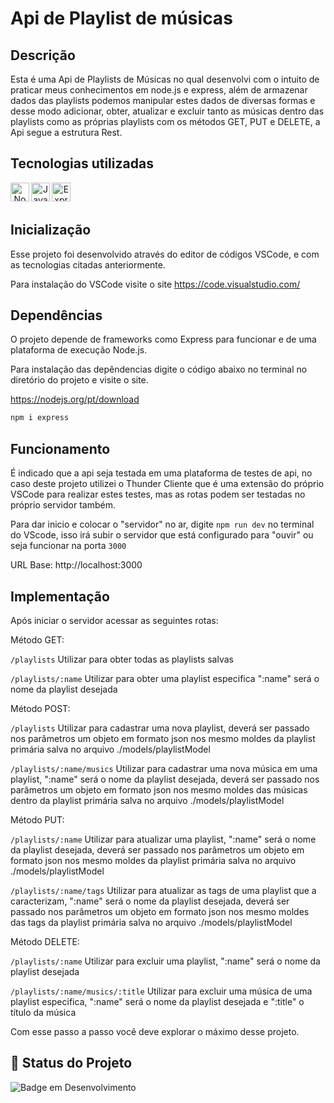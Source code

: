 # Api de Playlist de músicas

   
## Descrição
Esta é uma Api de Playlists de Músicas no qual desenvolvi com o intuito de praticar meus conhecimentos em node.js e express, além de armazenar dados das playlists podemos manipular estes dados de diversas formas e desse modo adicionar, obter, atualizar e excluir tanto as músicas dentro das playlists como as próprias playlists com os métodos GET, PUT e DELETE, a Api segue a estrutura Rest.

## Tecnologias utilizadas 
<div align="center"> 
<img align="left" alt="Node" height="30" width="30" src="https://cdn.jsdelivr.net/gh/devicons/devicon@latest/icons/nodejs/nodejs-original.svg">
<img align="left" alt="Javascript" height="30" width="30" src="https://cdn.jsdelivr.net/gh/devicons/devicon@latest/icons/javascript/javascript-original.svg">
<img align="left" alt="Express" height="30" width="30" src="https://cdn.jsdelivr.net/gh/devicons/devicon@latest/icons/express/express-original.svg">

</div>
<br/><br/>

## Inicialização

Esse projeto foi desenvolvido através do editor de códigos VSCode, e com as tecnologias citadas anteriormente.

Para instalação do VSCode visite o site https://code.visualstudio.com/

## Dependências

O projeto depende de frameworks como Express para funcionar e de uma plataforma de execução Node.js.

Para instalação das depêndencias digite o código abaixo no terminal no diretório do projeto e visite o site.

https://nodejs.org/pt/download

```bash
npm i express
```

## Funcionamento
É indicado que a api seja testada em uma plataforma de testes de api, no caso deste projeto utilizei o Thunder Cliente que é uma extensão do próprio VSCode para realizar estes testes, mas as rotas podem ser testadas no próprio servidor também. 

Para dar inicio e colocar o "servidor" no ar, digite ``` npm run dev ``` no terminal do VScode, isso irá subir o servidor que está configurado para "ouvir" ou seja funcionar na porta ``` 3000 ```

URL Base: http://localhost:3000

## Implementação
Após iniciar o servidor acessar as seguintes rotas:

Método GET:

``` /playlists ``` Utilizar para obter todas as playlists salvas

``` /playlists/:name ``` Utilizar para obter uma playlist especifica ":name" será o nome da playlist desejada

Método POST:

``` /playlists ``` Utilizar para cadastrar uma nova playlist, deverá ser passado nos parâmetros um objeto em formato json nos mesmo moldes da playlist primária salva no arquivo ./models/playlistModel

``` /playlists/:name/musics ``` Utilizar para cadastrar uma nova música em uma playlist, ":name" será o nome da playlist desejada, deverá ser passado nos parâmetros um objeto em formato json nos mesmo moldes das músicas dentro da playlist primária salva no arquivo ./models/playlistModel


Método PUT: <br>

``` /playlists/:name ``` Utilizar para atualizar uma playlist, ":name" será o nome da playlist desejada, deverá ser passado nos parâmetros um objeto em formato json nos mesmo moldes da playlist primária salva no arquivo ./models/playlistModel

``` /playlists/:name/tags ``` Utilizar para atualizar as tags de uma playlist que a caracterizam, ":name" será o nome da playlist desejada, deverá ser passado nos parâmetros um objeto em formato json nos mesmo moldes das tags da playlist primária salva no arquivo ./models/playlistModel

Método DELETE: <br>

``` /playlists/:name ``` Utilizar para excluir uma playlist, ":name" será o nome da playlist desejada

``` /playlists/:name/musics/:title ``` Utilizar para excluir uma música de uma playlist especifica, ":name" será o nome da playlist desejada e ":title" o título da música

Com esse passo a passo você deve explorar o máximo desse projeto.

## 🔎 Status do Projeto

![Badge em Desenvolvimento](https://img.shields.io/badge/Status-Finalizado-green)
